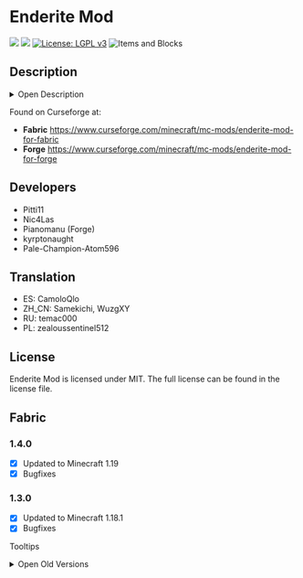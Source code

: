 # Enderite Mod

[![](http://cf.way2muchnoise.eu/versions/399221.svg)](https://www.curseforge.com/minecraft/mc-mods/enderite-mod-for-fabric) [![](http://cf.way2muchnoise.eu/short_399221_⭳.svg)](https://www.curseforge.com/minecraft/mc-mods/enderite-mod-for-forge/files) [![License: LGPL v3](https://img.shields.io/badge/License-MIT-darkred.svg?&style=flat-square)](https://opensource.org/licenses/MIT)
![Items and Blocks](https://i.imgur.com/55CfkBm.png)

## Description

<details>
  <summary>Open Description</summary>
  
  The Enderite Mod adds new armor and tools, which are successors of Netherite tools.
Enderite ore can be found in the End and needs to be blown up before it can be mined.
You can smelt the ore in a blast furnace to get scraps, which can be craft with diamonds to Enderite Ingots (similar to Netherite).
With these ingots you can craft Enderite tools and blocks, which all have the void floating ability.

### Void floating ability

- no gravity
- they avoid the void (y<0) and float above it, even after a player fell out of the world
- fireproof (like netherite)

### Special items/blocks

- **Enderite Ore**: can only be mined after it was cracked through an explosion (heights 12-48 in the End)
- **Enderite Shulker Box**: safer alternative to normal shulker box (survives the void and is fireproof)
- **Enderite Respawn Anchor**: allows respawns in the End (charged with ender pearls)
- **Enderite Sword**: Can be charged with ender pearls in the smithing table, lets you teleport with sneak + right click if charged
- **Enderite Helmet**: prevents Enderman from getting aggressive towards you when looking at them
- **Enderite Elytra Chestplate**: Enderite Chestplate fused with the Elytra, provides armor and Eyltra flight
- **Enderite Bow/Crossbow**: Are able to shoot Enderman

</details>

Found on Curseforge at:

- **Fabric** https://www.curseforge.com/minecraft/mc-mods/enderite-mod-for-fabric
- **Forge** https://www.curseforge.com/minecraft/mc-mods/enderite-mod-for-forge

## Developers

- Pitti11
- Nic4Las
- Pianomanu (Forge)
- kyrptonaught
- Pale-Champion-Atom596

## Translation

- ES: CamoloQlo
- ZH_CN: Samekichi, WuzgXY
- RU: temac000
- PL: zealoussentinel512

## License

Enderite Mod is licensed under MIT. The full license can be found in the license file.

## Fabric

### 1.4.0

- [x] Updated to Minecraft 1.19
- [x] Bugfixes

### 1.3.0

- [x] Updated to Minecraft 1.18.1
- [x] Bugfixes

Tooltips

<details>
  <summary>Open Old Versions</summary>
  
  ### 1.2.0

- [x] Enderite Bow/Crossbow have ability to shoot enderman
- [x] Config
- [x] ?Enderite Shears?
- [x] Compatability with Shulker Box

### 1.1.0

- [x] Enderite Bow/Crossbow
- [x] Enderite Shield
- [x] Void floating enchantment
- [x] Enderite Horse Armor compatibility with Netherite Horse Armor mod

### 1.0.0

- [x] Enderite Sword show charge status

### 0.9.5

- [x] Enderite Elytra Armor

### 0.9.0

- [x] Enderite Shulker Box

### 0.8.0

- [x] Enderite Respawn Anchor
- [x] Enderite Sword teleport and charging abilities

### 0.7.0

- [x] Enderite Ingot/Block
- [x] Enderite Ore/Cracked Enderite Ore
- [x] Enderite Tools
- [x] Enderite Armor
</details>
